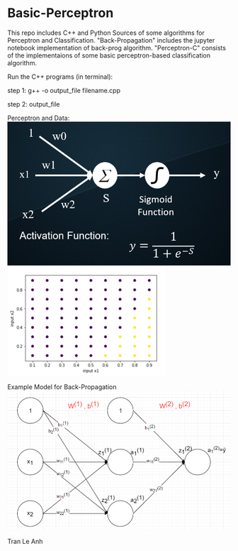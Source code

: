 # Basic-Perceptron
This repo includes C++ and Python Sources of some algorithms for Perceptron and Classification. "Back-Propagation" includes the jupyter notebook implementation of back-prog algorithm. "Perceptron-C" consists of the implementaions of some basic perceptron-based classification algorithm.

Run the C++ programs (in terminal):

step 1: g++ -o output_file filename.cpp

step 2: output_file

Perceptron and Data:
![picture](added_w0_perceptron.png)
![picture](data.png)

Example Model for Back-Propagation
![picture](Back-Propagation/simple-model.png)

Tran Le Anh
